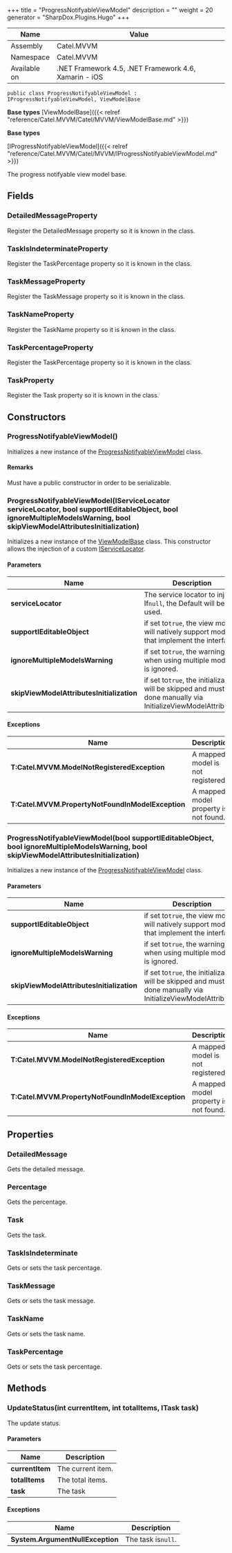 

+++
title = "ProgressNotifyableViewModel" 
description = ""
weight = 20
generator = "SharpDox.Plugins.Hugo"
+++

Name|Value
---|---
Assembly|Catel.MVVM
Namespace|Catel.MVVM
Available on|.NET Framework 4.5, .NET Framework 4.6, Xamarin - iOS

```
public class ProgressNotifyableViewModel : IProgressNotifyableViewModel, ViewModelBase
```

**Base types**
[ViewModelBase]({{< relref "reference/Catel.MVVM/Catel/MVVM/ViewModelBase.md" >}})

**Base types**

[IProgressNotifyableViewModel]({{< relref "reference/Catel.MVVM/Catel/MVVM/IProgressNotifyableViewModel.md" >}})

The progress notifyable view model base.

## Fields

### DetailedMessageProperty

Register the DetailedMessage property so it is known in the class.

### TaskIsIndeterminateProperty

Register the TaskPercentage property so it is known in the class.

### TaskMessageProperty

Register the TaskMessage property so it is known in the class.

### TaskNameProperty

Register the TaskName property so it is known in the class.

### TaskPercentageProperty

Register the TaskPercentage property so it is known in the class.

### TaskProperty

Register the Task property so it is known in the class.

## Constructors

### ProgressNotifyableViewModel()

Initializes a new instance of the [ProgressNotifyableViewModel](#) class.

#### Remarks

Must have a public constructor in order to be serializable.

### ProgressNotifyableViewModel(IServiceLocator serviceLocator, bool supportIEditableObject, bool ignoreMultipleModelsWarning, bool skipViewModelAttributesInitialization)

Initializes a new instance of the [ViewModelBase](#) class. This constructor allows the injection of a custom [IServiceLocator](#).

#### Parameters

Name|Description
---|---
**serviceLocator**|The service locator to inject. If`null`, the Default will be used.
**supportIEditableObject**|if set to`true`, the view model will natively support models that implement the interface.
**ignoreMultipleModelsWarning**|if set to`true`, the warning when using multiple models is ignored.
**skipViewModelAttributesInitialization**|if set to`true`, the initialization will be skipped and must be done manually via InitializeViewModelAttributes.

#### Exceptions

Name|Description
---|---
**T:Catel.MVVM.ModelNotRegisteredException**|A mapped model is not registered.
**T:Catel.MVVM.PropertyNotFoundInModelException**|A mapped model property is not found.

### ProgressNotifyableViewModel(bool supportIEditableObject, bool ignoreMultipleModelsWarning, bool skipViewModelAttributesInitialization)

Initializes a new instance of the [ProgressNotifyableViewModel](#) class.

#### Parameters

Name|Description
---|---
**supportIEditableObject**|if set to`true`, the view model will natively support models that implement the interface.
**ignoreMultipleModelsWarning**|if set to`true`, the warning when using multiple models is ignored.
**skipViewModelAttributesInitialization**|if set to`true`, the initialization will be skipped and must be done manually via InitializeViewModelAttributes.

#### Exceptions

Name|Description
---|---
**T:Catel.MVVM.ModelNotRegisteredException**|A mapped model is not registered.
**T:Catel.MVVM.PropertyNotFoundInModelException**|A mapped model property is not found.

## Properties

### DetailedMessage

Gets the detailed message.

### Percentage

Gets the percentage.

### Task

Gets the task.

### TaskIsIndeterminate

Gets or sets the task percentage.

### TaskMessage

Gets or sets the task message.

### TaskName

Gets or sets the task name.

### TaskPercentage

Gets or sets the task percentage.

## Methods

### UpdateStatus(int currentItem, int totalItems, ITask task)

The update status.

#### Parameters

Name|Description
---|---
**currentItem**|The current item.
**totalItems**|The total items.
**task**|The task

#### Exceptions

Name|Description
---|---
**System.ArgumentNullException**|The task is`null`.

